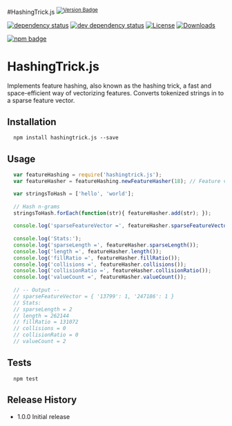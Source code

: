 #HashingTrick.js <sup>[![Version Badge][version-image]][npm-url]</sup>

[![dependency status][dependencies-image]][dependencies-url]
[![dev dependency status][devDependencies-image]][devDependencies-url]
[![License][license-image]][license-url]
[![Downloads][downloads-image]][downloads-url]

[![npm badge][npm-badge]][npm-url]


# HashingTrick.js
Implements feature hashing, also known as the hashing trick, a fast and space-efficient way of vectorizing features. Converts tokenized strings in to a sparse feature vector.

## Installation

```shell
  npm install hashingtrick.js --save
```


## Usage

```js
  var featureHashing = require('hashingtrick.js');
  var featureHasher = featureHashing.newFeatureHasher(18); // Feature vector will be 2^18 elements

  var stringsToHash = ['hello', 'world'];
  
  // Hash n-grams
  stringsToHash.forEach(function(str){ featureHasher.add(str); });
  
  console.log('sparseFeatureVector =', featureHasher.sparseFeatureVector());
  
  console.log('Stats:');
  console.log('sparseLength =', featureHasher.sparseLength());
  console.log('length =', featureHasher.length());
  console.log('fillRatio =', featureHasher.fillRatio());
  console.log('collisions =', featureHasher.collisions());
  console.log('collisionRatio =', featureHasher.collisionRatio());
  console.log('valueCount =', featureHasher.valueCount());
  
  // -- Output --
  // sparseFeatureVector = { '13799': 1, '247186': 1 }
  // Stats:
  // sparseLength = 2
  // length = 262144
  // fillRatio = 131072
  // collisions = 0
  // collisionRatio = 0
  // valueCount = 2
```

## Tests

```shell
  npm test
```

## Release History

* 1.0.0 Initial release

[version-image]: http://versionbadg.es/justinormont/hashingtrick.js.svg
[npm-url]: https://www.npmjs.com/package/hashingtrick.js
[dependencies-image]: https://david-dm.org/justinormont/hashingtrick.js.svg
[dependencies-url]: https://david-dm.org/justinormont/hashingtrick.js
[devDependencies-image]: https://david-dm.org/justinormont/hashingtrick.js/dev-status.svg
[devDependencies-url]: https://david-dm.org/justinormont/hashingtrick.js#info=devDependencies
[npm-badge]: https://nodei.co/npm/hashingtrick.js.png?downloads=true
[license-image]: http://img.shields.io/npm/l/hashingtrick.js.svg
[license-url]: LICENSE
[downloads-image]: http://img.shields.io/npm/dm/hashingtrick.js.svg
[downloads-url]: http://npm-stat.com/charts.html?package=hashingtrick.js
